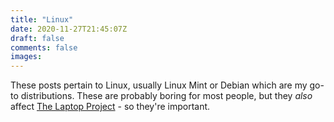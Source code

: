 ```yaml
---
title: "Linux"
date: 2020-11-27T21:45:07Z
draft: false
comments: false
images:
---
```


These posts pertain to Linux, usually Linux Mint or Debian which are my go-to distributions. These are probably boring for most people, but they *also* affect [The Laptop Project](/projects/tlp) - so they're important. 